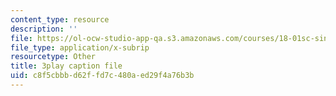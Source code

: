 ```yaml
---
content_type: resource
description: ''
file: https://ol-ocw-studio-app-qa.s3.amazonaws.com/courses/18-01sc-single-variable-calculus-fall-2010/c8f5cbbbd62ffd7c480aed29f4a76b3b_PNTnmH6jsRI.srt
file_type: application/x-subrip
resourcetype: Other
title: 3play caption file
uid: c8f5cbbb-d62f-fd7c-480a-ed29f4a76b3b
---
```

